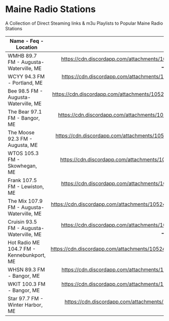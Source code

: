 # Maine Radio Stations
A Collection of Direct Steaming links & m3u Playlists to Popular Maine Radio Stations

| Name - Feq - Location                     | Stream Link                                                                                    |
| ----------------------------------------- |:----------------------------------------------------------------------------------------------:|
| WMHB 89.7 FM - Augusta-Waterville, ME     | <https://cdn.discordapp.com/attachments/1052435865240080385/1052435872244576306/WMHB_89.7_FM_-_Augusta-Waterville_ME.m3u> | 
| WCYY 94.3 FM - Portland, ME               | <https://cdn.discordapp.com/attachments/1052435865240080385/1052435944705372160/WCYY_94.3_FM_-_Portland_ME.m3u>                    |
| Bee 98.5 FM - Augusta-Waterville, ME      | <https://cdn.discordapp.com/attachments/1052435865240080385/1052435996316291072/Bee_98.5_FM_-_Augusta-Waterville_ME.m3u>                        |
| The Bear 97.1 FM - Bangor, ME             | <https://cdn.discordapp.com/attachments/1052435865240080385/1052435944143331428/The_Bear_97.1_FM_-_Bangor_ME.m3u>                        |
| The Moose 92.3 FM - Augusta, ME           | <https://cdn.discordapp.com/attachments/1052435865240080385/1052435944407568384/The_Moose_92.3_FM_-_Augusta_ME.m3u>                        |
| WTOS 105.3 FM - Skowhegan, ME             | <https://cdn.discordapp.com/attachments/1052435865240080385/1052435872601088070/WTOS_105.3_FM_-_Skowhegan_ME.m3u>                         |
| Frank 107.5 FM - Lewiston, ME             | <https://cdn.discordapp.com/attachments/1052435865240080385/1052435996895100959/Frank_107.5_FM_-_Lewiston_ME.m3u>                                     |
| The Mix 107.9 FM - Augusta-Waterville, ME | <https://cdn.discordapp.com/attachments/1052435865240080385/1052435997494870087/Mix_107.9_FM_-_Augusta-Waterville_ME.m3u>                                                    |
| Cruisin 93.5 FM - Augusta-Waterville, ME  | <https://cdn.discordapp.com/attachments/1052435865240080385/1052435996593094696/Cruisin_93.5_FM_-_Augusta-Waterville_ME.m3u>                                                     |
| Hot Radio ME 104.7 FM - Kennebunkport, ME | <https://cdn.discordapp.com/attachments/1052435865240080385/1052435997184512020/Hot_Radio_ME_104.7_FM_-_Kennebunkport_ME.m3u>                                                       | 
| WHSN 89.3 FM - Bangor, ME                 | <https://cdn.discordapp.com/attachments/1052435865240080385/1052435871594446909/WHSN_89.3_FM_-_Bangor_ME.m3u>                                                        |
| WKIT 100.3 FM - Bangor, ME                | <https://cdn.discordapp.com/attachments/1052435865240080385/1052435871925805128/WKIT_100.3_FM_-_Bangor_ME.m3u>                                                        |
| Star 97.7 FM - Winter Harbor, ME          | <https://cdn.discordapp.com/attachments/1052435865240080385/1052435943853928448/Star_97.7_FM_-_Winter_Harbor_ME.m3u>                                                        | 
